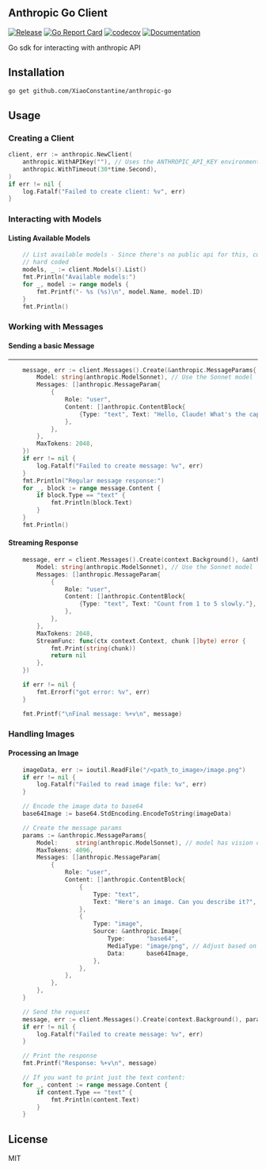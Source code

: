 Anthropic Go Client
-------------------
[![Release](https://github.com/XiaoConstantine/anthropic-go/actions/workflows/release.yml/badge.svg)](https://github.com/XiaoConstantine/anthropic-go/actions/workflows/release.yml)
[![Go Report Card](https://goreportcard.com/badge/github.com/XiaoConstantine/anthropic-go)](https://goreportcard.com/report/github.com/XiaoConstantine/anthropic-go)
[![codecov](https://codecov.io/gh/XiaoConstantine/anthropic-go/graph/badge.svg?token=DZCEY7IFBG)](https://codecov.io/gh/XiaoConstantine/anthropic-go)
[![Documentation](https://github.com/XiaoConstantine/anthropic-go/actions/workflows/doc.yml/badge.svg)](https://github.com/XiaoConstantine/anthropic-go/actions/workflows/doc.yml)

Go sdk for interacting with anthropic API


Installation
------------

```bash
go get github.com/XiaoConstantine/anthropic-go

```

Usage
------

### Creating a Client
```go
client, err := anthropic.NewClient(
    anthropic.WithAPIKey(""), // Uses the ANTHROPIC_API_KEY environment variable if empty
    anthropic.WithTimeout(30*time.Second),
)
if err != nil {
    log.Fatalf("Failed to create client: %v", err)
}
```


### Interacting with Models

#### Listing Available Models

```go
	// List available models - Since there's no public api for this, currently the result is
	// hard coded
	models, _ := client.Models().List()
	fmt.Println("Available models:")
	for _, model := range models {
		fmt.Printf("- %s (%s)\n", model.Name, model.ID)
	}
	fmt.Println()
```

### Working with Messages

#### Sending a basic Message
-------

```go
	message, err := client.Messages().Create(&anthropic.MessageParams{
		Model: string(anthropic.ModelSonnet), // Use the Sonnet model
		Messages: []anthropic.MessageParam{
			{
				Role: "user",
				Content: []anthropic.ContentBlock{
					{Type: "text", Text: "Hello, Claude! What's the capital of France?"},
				},
			},
		},
		MaxTokens: 2048,
	})
	if err != nil {
		log.Fatalf("Failed to create message: %v", err)
	}
	fmt.Println("Regular message response:")
	for _, block := range message.Content {
		if block.Type == "text" {
			fmt.Println(block.Text)
		}
	}
	fmt.Println()
```

#### Streaming Response

```go
	message, err = client.Messages().Create(context.Background(), &anthropic.MessageParams{
		Model: string(anthropic.ModelSonnet), // Use the Sonnet model
		Messages: []anthropic.MessageParam{
			{
				Role: "user",
				Content: []anthropic.ContentBlock{
					{Type: "text", Text: "Count from 1 to 5 slowly."},
				},
			},
		},
		MaxTokens: 2048,
		StreamFunc: func(ctx context.Context, chunk []byte) error {
			fmt.Print(string(chunk))
			return nil
		},
	})

	if err != nil {
		fmt.Errorf("got error: %v", err)
	}

	fmt.Printf("\nFinal message: %+v\n", message)
```

### Handling Images

#### Processing an Image
```go
	imageData, err := ioutil.ReadFile("/<path_to_image>/image.png")
	if err != nil {
		log.Fatalf("Failed to read image file: %v", err)
	}

	// Encode the image data to base64
	base64Image := base64.StdEncoding.EncodeToString(imageData)

	// Create the message params
	params := &anthropic.MessageParams{
		Model:     string(anthropic.ModelSonnet), // model has vision capability
		MaxTokens: 4096,
		Messages: []anthropic.MessageParam{
			{
				Role: "user",
				Content: []anthropic.ContentBlock{
					{
						Type: "text",
						Text: "Here's an image. Can you describe it?",
					},
					{
						Type: "image",
						Source: &anthropic.Image{
							Type:      "base64",
							MediaType: "image/png", // Adjust based on your image type
							Data:      base64Image,
						},
					},
				},
			},
		},
	}

	// Send the request
	message, err := client.Messages().Create(context.Background(), params)
	if err != nil {
		log.Fatalf("Failed to create message: %v", err)
	}

	// Print the response
	fmt.Printf("Response: %+v\n", message)

	// If you want to print just the text content:
	for _, content := range message.Content {
		if content.Type == "text" {
			fmt.Println(content.Text)
		}
	}
```

License
-------
MIT
